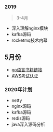 ### 2019
> 3-4月
- 深入理解nginx模块
- kafka源码
- rocketmq技术内幕

## 5月份
- [go语言书籍链接](https://github.com/threerocks/studyFiles/tree/master/go)
- [AWS考试认证](https://gist.github.com/leonardofed/bbf6459ad154ad5215d354f3825435dc)

### 2020年计划
- netty
- nginx源码
- kafka源码
- redis源码
- java深入源码分析